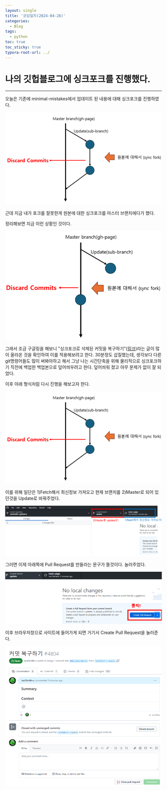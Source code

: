 ```yaml
---
layout: single
title: '코딩일지(2024-04-26)'
categories:
  - Blog
tags:
  - python
toc: true
toc_sticky: true
typora-root-url: ../
---
```








# 나의 깃헙블로그에 싱크포크를 진행했다. 

<hr>



오늘은 기존에 minimal-mistakes에서 업데이트 된 내용에 대해 싱크포크를 진행하였다.

![image-20240426160304418](/images/2024-04-26-codinglog(70)/image-20240426160304418.png)

근데 지금 내가 포크를 잘못한게 원본에 대한 싱크포크를 마스터 브랜치에다가 했다.

정리해보면 지금 이런 상황인 것이다.

![image-20240426160328846](/images/2024-04-26-codinglog(70)/image-20240426160328846.png)

그래서 조금 구글링을 해보니 "싱크포크로 삭제된 커밋을 복구하기"([링크](https://junvelee.tistory.com/25))라는 글이 많이 올라온 것을 확인하여 이를 적용해보려고 한다.
30분정도 삽질했는데, 생각보다 다른 git명령어들도 많이 써봐야하고 해서 그냥 나는 시간단축을 위해 물리적으로 싱크포크하기 직전에 백업한 백업본으로 덮어씌우려고 한다. 덮어씌워 졌고 아무 문제가 없이 잘 되었다.

이후 아래 형식처럼 다시 진행을 해보고자 한다.

![image-20240426160443034](/images/2024-04-26-codinglog(70)/image-20240426160443034.png)

이를 위해 일단은 1)Fetch해서 최신정보 가져오고 현재 브랜치를 2)Master로 되어 있던것을 Update로 바꿔주었다.

![image-20240426160501019](/images/2024-04-26-codinglog(70)/image-20240426160501019.png)

그러면 이제 아래쪽에 Pull Request를 만들라는 문구가 뜰것이다. 눌러주었다.

![image-20240426160539827](/images/2024-04-26-codinglog(70)/image-20240426160539827.png)



이후 브라우저창으로 사이트에 들어가게 되면 거기서 Create Pull Request을 눌러준다.

![image-20240426160554239](/images/2024-04-26-codinglog(70)/image-20240426160554239.png)















